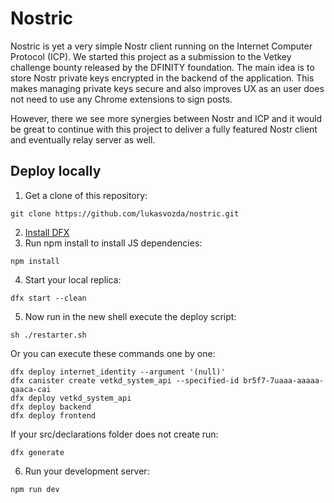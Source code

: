 # Nostric

Nostric is yet a very simple Nostr client running on the Internet Computer Protocol (ICP). We started this project as a submission to the Vetkey challenge bounty released by the DFINITY foundation. The main idea is to store Nostr private keys encrypted in the backend of the application. This makes managing private keys secure and also improves UX as an user does not need to use any Chrome extensions to sign posts.

However, there we see more synergies between Nostr and ICP and it would be great to continue with this project to deliver a fully featured Nostr client and eventually relay server as well.

## Deploy locally

1. Get a clone of this repository:
```
git clone https://github.com/lukasvozda/nostric.git
```
2. [Install DFX](https://sdk.dfinity.org/docs/quickstart/local-quickstart.html)
3. Run npm install to install JS dependencies:
```
npm install
```
4. Start your local replica:
```
dfx start --clean
```
5. Now run in the new shell execute the deploy script:
```
sh ./restarter.sh
```
Or you can execute these commands one by one:
```
dfx deploy internet_identity --argument '(null)'
dfx canister create vetkd_system_api --specified-id br5f7-7uaaa-aaaaa-qaaca-cai
dfx deploy vetkd_system_api
dfx deploy backend
dfx deploy frontend
```
If your src/declarations folder does not create run:
```
dfx generate
```
6. Run your development server:
```
npm run dev
```




